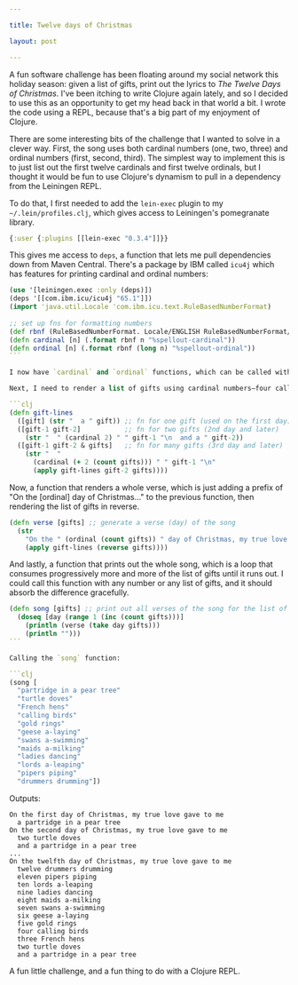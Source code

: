 ```yaml
---

title: Twelve days of Christmas

layout: post

---
```


A fun software challenge has been floating around my social network this holiday season: given a list of gifts, print out the lyrics to _The Twelve Days of Christmas_. I've been itching to write Clojure again lately, and so I decided to use this as an opportunity to get my head back in that world a bit. I wrote the code using a REPL, because that's a big part of my enjoyment of Clojure.

There are some interesting bits of the challenge that I wanted to solve in a clever way. First, the song uses both cardinal numbers (one, two, three) and ordinal numbers (first, second, third). The simplest way to implement this is to just list out the first twelve cardinals and first twelve ordinals, but I thought it would be fun to use Clojure's dynamism to pull in a dependency from the Leiningen REPL.

To do that, I first needed to add the `lein-exec` plugin to my `~/.lein/profiles.clj`, which gives access to Leiningen's pomegranate library.

```clj
{:user {:plugins [[lein-exec "0.3.4"]]}}
```

This gives me access to `deps`, a function that lets me pull dependencies down from Maven Central. There's a package by IBM called `icu4j` which has features for printing cardinal and ordinal numbers:

```clj
(use '[leiningen.exec :only (deps)])
(deps '[[com.ibm.icu/icu4j "65.1"]])
(import 'java.util.Locale 'com.ibm.icu.text.RuleBasedNumberFormat)
​
;; set up fns for formatting numbers
(def rbnf (RuleBasedNumberFormat. Locale/ENGLISH RuleBasedNumberFormat/SPELLOUT))
(defn cardinal [n] (.format rbnf n "%spellout-cardinal"))
(defn ordinal [n] (.format rbnf (long n) "%spellout-ordinal"))
```​

I now have `cardinal` and `ordinal` functions, which can be called with a number to get the cardinal/ordinal string of that number.

Next, I need to render a list of gifts using cardinal numbers—four calling birds, three French hens, etc—and decided to use Clojure's dispatch-on-arity and recursion to print out all the gifts passed to it. A multimethod may be more appropriate here, using the length of the passed vector rather than using arity like this. Nevertheless:

```clj
(defn gift-lines
  ([gift] (str "  a " gift)) ;; fn for one gift (used on the first day)
  ([gift-1 gift-2]           ;; fn for two gifts (2nd day and later)
    (str "  " (cardinal 2) " " gift-1 "\n  and a " gift-2))
  ([gift-1 gift-2 & gifts]   ;; fn for many gifts (3rd day and later)
    (str "  "
      (cardinal (+ 2 (count gifts))) " " gift-1 "\n"
      (apply gift-lines gift-2 gifts))))
```

Now, a function that renders a whole verse, which is just adding a prefix of "On the [ordinal] day of Christmas..." to the previous function, then rendering the list of gifts in reverse.
​
```clj
(defn verse [gifts] ;; generate a verse (day) of the song
  (str
    "On the " (ordinal (count gifts)) " day of Christmas, my true love gave to me\n"
    (apply gift-lines (reverse gifts))))
```

And lastly, a function that prints out the whole song, which is a loop that consumes progressively more and more of the list of gifts until it runs out. I could call this function with any number or any list of gifts, and it should absorb the difference gracefully.

```clj
(defn song [gifts] ;; print out all verses of the song for the list of gifts
  (doseq [day (range 1 (inc (count gifts)))]
    (println (verse (take day gifts)))
    (println "")))
```​

Calling the `song` function:

```clj
(song [
  "partridge in a pear tree"
  "turtle doves"
  "French hens"
  "calling birds"
  "gold rings" 
  "geese a-laying" 
  "swans a-swimming"
  "maids a-milking"
  "ladies dancing"
  "lords a-leaping"
  "pipers piping"
  "drummers drumming"])
```

Outputs:

```
On the first day of Christmas, my true love gave to me
  a partridge in a pear tree
On the second day of Christmas, my true love gave to me
  two turtle doves
  and a partridge in a pear tree
...
On the twelfth day of Christmas, my true love gave to me
  twelve drummers drumming
  eleven pipers piping
  ten lords a-leaping
  nine ladies dancing
  eight maids a-milking
  seven swans a-swimming
  six geese a-laying
  five gold rings
  four calling birds
  three French hens
  two turtle doves
  and a partridge in a pear tree
```

A fun little challenge, and a fun thing to do with a Clojure REPL.